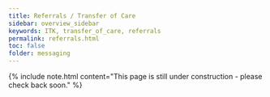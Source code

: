 ```yaml
---
title: Referrals / Transfer of Care
sidebar: overview_sidebar
keywords: ITK, transfer_of_care, referrals
permalink: referrals.html
toc: false
folder: messaging
---
```


{% include note.html content="This page is still under construction - please check back soon." %}
